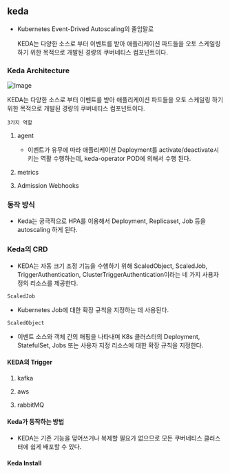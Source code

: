 ## keda
- Kubernetes Event-Drived Autoscaling의 줄임말로
  
  KEDA는 다양한 소스로 부터 이벤트를 받아 애플리케이션 파드들을 오토 스케일링 하기 위한 목적으로 개발된 경량의 쿠버네티스 컴포넌트이다.

### Keda Architecture

![Image](https://github.com/user-attachments/assets/3da9d0a7-82a3-4290-80dd-159b1111b5ea)

KEDA는 다양한 소스로 부터 이벤트를 받아 애플리케이션 파드들을 오토 스케일링 하기 위한 목적으로 개발된 경량의 쿠버네티스 컴포넌트이다.

`3가지 역할`

1. agent
   - 이벤트가 유무에 따라 애플리케이션 Deployment를 activate/deactivate시키는 역활 수행하는데, keda-operator POD에 의해서 수행 된다.

2. metrics

3. Admission Webhooks

### 동작 방식

- Keda는 궁극적으로 HPA를 이용해서 Deployment, Replicaset, Job 등을 autoscaling 하게 된다.

### Keda의 CRD

- KEDA는 자동 크기 조정 기능을 수행하기 위해 ScaledObject, ScaledJob, TriggerAuthentication, ClusterTriggerAuthentication이라는 네 가지 사용자 정의 리소스를 제공한다.

`ScaledJob`
- Kubernetes Job에 대한 확장 규칙을 지정하는 데 사용된다.

`ScaledObject`
- 이벤트 소스와 객체 간의 매핑을 나타내며 K8s 클러스터의 Deployment, StatefulSet, Jobs 또는 사용자 지정 리소스에 대한 확장 규칙을 지정한다.

#### KEDA의 Trigger

1. kafka

2. aws

3. rabbitMQ

#### Keda가 동작하는 방법

- KEDA는 기존 기능을 덮어쓰거나 복제할 필요가 없으므로 모든 쿠버네티스 클러스터에 쉽게 배포할 수 있다.

#### Keda Install